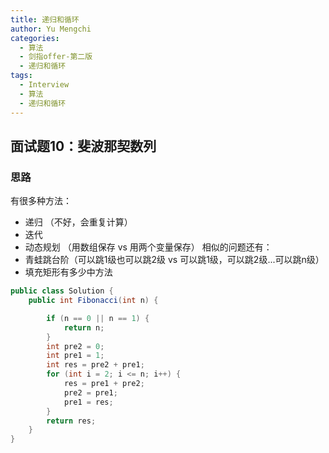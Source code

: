 ```yaml
---
title: 递归和循环
author: Yu Mengchi
categories:
  - 算法
  - 剑指offer-第二版
  - 递归和循环 
tags:
  - Interview
  - 算法
  - 递归和循环
---
```

  
## 面试题10：斐波那契数列

### 思路
有很多种方法：
- 递归 （不好，会重复计算）
- 迭代
- 动态规划 （用数组保存 vs 用两个变量保存）
相似的问题还有：
- 青蛙跳台阶（可以跳1级也可以跳2级 vs 可以跳1级，可以跳2级...可以跳n级）
- 填充矩形有多少中方法

```java
public class Solution {
    public int Fibonacci(int n) {

        if (n == 0 || n == 1) {
            return n;
        }
        int pre2 = 0;
        int pre1 = 1;
        int res = pre2 + pre1;
        for (int i = 2; i <= n; i++) {
            res = pre1 + pre2;
            pre2 = pre1;
            pre1 = res;
        }
        return res;
    }
}
```
